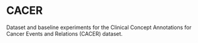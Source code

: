# CACER
Dataset and baseline experiments for the Clinical Concept Annotations for Cancer Events and Relations (CACER) dataset.
